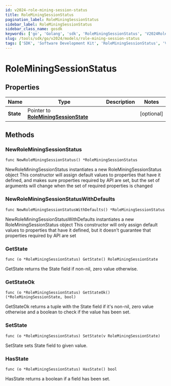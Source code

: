 ```yaml
---
id: v2024-role-mining-session-status
title: RoleMiningSessionStatus
pagination_label: RoleMiningSessionStatus
sidebar_label: RoleMiningSessionStatus
sidebar_class_name: gosdk
keywords: ['go', 'Golang', 'sdk', 'RoleMiningSessionStatus', 'V2024RoleMiningSessionStatus'] 
slug: /tools/sdk/go/v2024/models/role-mining-session-status
tags: ['SDK', 'Software Development Kit', 'RoleMiningSessionStatus', 'V2024RoleMiningSessionStatus']
---
```


# RoleMiningSessionStatus

## Properties

Name | Type | Description | Notes
------------ | ------------- | ------------- | -------------
**State** | Pointer to [**RoleMiningSessionState**](role-mining-session-state) |  | [optional] 

## Methods

### NewRoleMiningSessionStatus

`func NewRoleMiningSessionStatus() *RoleMiningSessionStatus`

NewRoleMiningSessionStatus instantiates a new RoleMiningSessionStatus object
This constructor will assign default values to properties that have it defined,
and makes sure properties required by API are set, but the set of arguments
will change when the set of required properties is changed

### NewRoleMiningSessionStatusWithDefaults

`func NewRoleMiningSessionStatusWithDefaults() *RoleMiningSessionStatus`

NewRoleMiningSessionStatusWithDefaults instantiates a new RoleMiningSessionStatus object
This constructor will only assign default values to properties that have it defined,
but it doesn't guarantee that properties required by API are set

### GetState

`func (o *RoleMiningSessionStatus) GetState() RoleMiningSessionState`

GetState returns the State field if non-nil, zero value otherwise.

### GetStateOk

`func (o *RoleMiningSessionStatus) GetStateOk() (*RoleMiningSessionState, bool)`

GetStateOk returns a tuple with the State field if it's non-nil, zero value otherwise
and a boolean to check if the value has been set.

### SetState

`func (o *RoleMiningSessionStatus) SetState(v RoleMiningSessionState)`

SetState sets State field to given value.

### HasState

`func (o *RoleMiningSessionStatus) HasState() bool`

HasState returns a boolean if a field has been set.


